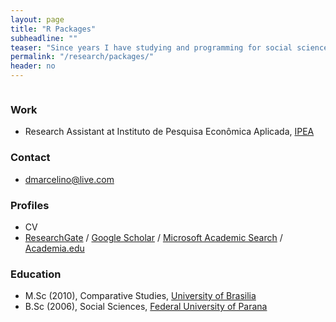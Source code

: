 ```yaml
---
layout: page
title: "R Packages"
subheadline: ""
teaser: "Since years I have studying and programming for social sciences. Because I love to work with open source tools and learn via code from others, I want to try to give something back..., a way I found for doing this is by hosting a web blog that can work also as a repository."
permalink: "/research/packages/"
header: no
---
```

  <img class="b30" src="http://dummyimage.com/303x16:9/df4949/e27b3f.png&amp;text=Soon+my+photo" alt="">

### Work
* Research Assistant at Instituto de Pesquisa Econômica Aplicada, [IPEA](http://www.ipea.gov.br/)

### Contact
* [dmarcelino@live.com](mailto:dmarcelino@live.com)

### Profiles
* CV
* [ResearchGate](https://www.researchgate.net/profile/Daniel_Marcelino/) / [Google Scholar](http://scholar.google.com/citations?user=ZWO3CMQAAAAJ&hl) / [Microsoft Academic Search](http://academic.research.microsoft.com/Author/) / [Academia.edu](https://independent.academia.edu/DanielMarcelino)

### Education
* M.Sc (2010), Comparative Studies, [University of Brasilia](http://www.unb.br/)
* B.Sc (2006), Social Sciences, [Federal University of Parana](http://www.ufpr.gov.br/)